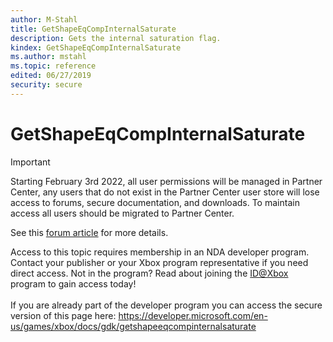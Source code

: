 ```yaml
---
author: M-Stahl
title: GetShapeEqCompInternalSaturate
description: Gets the internal saturation flag.
kindex: GetShapeEqCompInternalSaturate
ms.author: mstahl
ms.topic: reference
edited: 06/27/2019
security: secure
---
```


# GetShapeEqCompInternalSaturate
> [!IMPORTANT]
> Starting February 3rd 2022, all user permissions will be managed in Partner Center, any users that do not exist in the Partner Center user store will lose access to forums, secure documentation, and downloads. To maintain access all users should be migrated to Partner Center. <p></p>See this <a href="https://forums.xboxlive.com/articles/132187/breaking-change-user-access-for-forums-secure-docu.html">forum article</a> for more details.  

 Access to this topic requires membership in an NDA developer program. Contact your publisher or your Xbox program representative if you need direct access. Not in the program? Read about joining the <a href="https://www.xbox.com/Developers/id">ID@Xbox</a> program to gain access today!  <br/><br/>If you are already part of the developer program you can access the secure version of this page here: <a target="_blank" href="https://developer.microsoft.com/en-us/games/xbox/docs/gdk/getshapeeqcompinternalsaturate">https://developer.microsoft.com/en-us/games/xbox/docs/gdk/getshapeeqcompinternalsaturate</a>